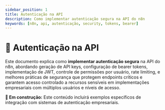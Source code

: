 ```yaml
---
sidebar_position: 1
title: Autenticação na API
description: Como implementar autenticação segura na API do n8n
keywords: [n8n, api, autenticação, security, tokens, bearer]
---
```


# 🔐 Autenticação na API

Este documento explica como **implementar autenticação segura** na API do n8n, abordando geração de API keys, configuração de bearer tokens, implementação de JWT, controle de permissões por usuário, rate limiting, e melhores práticas de segurança que protegem endpoints críticos e garantem acesso controlado a recursos sensíveis em implementações empresariais com múltiplos usuários e níveis de acesso.

**🔄 Em construção:** Este conteúdo incluirá exemplos específicos de integração com sistemas de autenticação empresariais.
